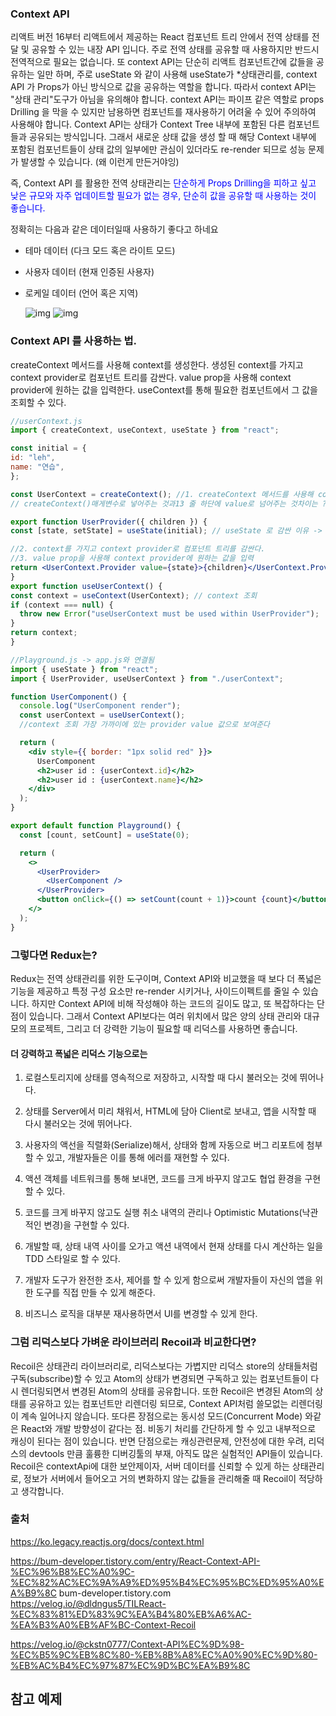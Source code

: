 ### Context API
리액트 버전 16부터  리액트에서 제공하는 React 컴포넌트 트리 안에서 전역 상태를 전달 및 공유할 수 있는 내장 API 입니다. 주로 전역 상태를 공유할 때 사용하지만 반드시 전역적으로 필요는 없습니다. 또  context API는 단순히 리액트 컴포넌트간에 값들을 공유하는 일만 하며, 주로  useState 와 같이 사용해 useState가 *상태관리를, context API 가 Props가 아닌 방식으로 값을 공유하는 역할을 합니다. 따라서 context API는 "상태 관리"도구가 아님을 유의해야 합니다. context API는 파이프 같은 역할로 props Drilling 을 막을 수 있지만 남용하면 컴포넌트를 재사용하기 어려울 수 있어 주의하여 사용해야 합니다. Context API는 상태가 Context Tree 내부에 포함된 다른 컴포넌트들과 공유되는 방식입니다. 그래서 새로운 상태 값을 생성 할 때 해당 Context 내부에 포함된  컴포넌트들이 상태 값의 일부에만 관심이 있더라도 re-render 되므로 성능 문제가 발생할 수 있습니다. (왜 이런게 만든거야잉)

즉, Context API 를 활용한 전역 상태관리는 <span style="color:blue"> 단순하게 Props Drilling을 피하고 싶고 낮은 규모와  자주 업데이트할 필요가 없는 경우, 단순히 값을 공유<span>할 때 사용하는 것이 좋습니다.

정확히는 다음과 같은 데이터일때 사용하기 좋다고 하네요

- 테마 데이터 (다크 모드 혹은 라이트 모드)
- 사용자 데이터 (현재 인증된 사용자)
- 로케일 데이터 (언어 혹은 지역)

  ![img](https://img1.daumcdn.net/thumb/R1280x0/?scode=mtistory2&fname=https%3A%2F%2Fblog.kakaocdn.net%2Fdn%2FcL5Mb3%2FbtstwGs25ME%2Fi7LhUzmo6kJAfQ5twdWhHk%2Fimg.png)
 ![img](https://img1.daumcdn.net/thumb/R1280x0/?scode=mtistory2&fname=https%3A%2F%2Fblog.kakaocdn.net%2Fdn%2FbUOVbT%2Fbtstw3Io6dX%2FsgtOCaIvw5sBA5fEknBplk%2Fimg.png)
### Context API 를 사용하는 법.
createContext 메서드를 사용해 context를 생성한다.
생성된 context를 가지고 context provider로 컴포넌트 트리를 감싼다.
value prop을 사용해 context provider에 원하는 값을 입력한다.
useContext를 통해 필요한 컴포넌트에서 그 값을 조회할 수 있다.
  ```jsx
//userContext.js
import { createContext, useContext, useState } from "react";

const initial = {
  id: "leh",
  name: "연습",
};

const UserContext = createContext(); //1. createContext 메서드를 사용해 context를 생성
// createContext()매게변수로 넣어주는 것과13 줄 하단에 value로 넘어주는 것차이는 ?

export function UserProvider({ children }) {
  const [state, setState] = useState(initial); // useState 로 감싼 이유 -> 상태관리를 위해/Provider 상위 컴포넌트가 리렌더링되더라도 initialState는 바뀌지 않도록, 참조 동일성을 유지하도록 하기 위해 사용

  //2. context를 가지고 context provider로 컴포넌트 트리를 감싼다.
  //3. value prop을 사용해 context provider에 원하는 값을 입력
  return <UserContext.Provider value={state}>{children}</UserContext.Provider>;
}
export function useUserContext() {
  const context = useContext(UserContext); // context 조회
  if (context === null) {
    throw new Error("useUserContext must be used within UserProvider");
  }
  return context;
}
```
```jsx
//Playground.js -> app.js와 연결됨
import { useState } from "react";
import { UserProvider, useUserContext } from "./userContext";

function UserComponent() {
  console.log("UserComponent render");
  const userContext = useUserContext();
  //context 조회 가장 가까이에 있는 provider value 값으로 보여준다

  return (
    <div style={{ border: "1px solid red" }}>
      UserComponent
      <h2>user id : {userContext.id}</h2>
      <h2>user id : {userContext.name}</h2>
    </div>
  );
}

export default function Playground() {
  const [count, setCount] = useState(0);

  return (
    <>
      <UserProvider>
        <UserComponent />
      </UserProvider>
      <button onClick={() => setCount(count + 1)}>count {count}</button> 
    </>
  );
}

```

### 그렇다면 Redux는?
Redux는 전역 상태관리를 위한 도구이며, Context API와 비교했을 때 보다 더 폭넓은 기능을 제공하고 특정 구성 요소만 re-render 시키거나, 사이드이펙트를 줄일 수 있습니다. 하지만 Context API에 비해 작성해야 하는 코드의 길이도 많고, 또 복잡하다는 단점이 있습니다. 그래서  Context API보다는  여러 위치에서 많은 양의 상태 관리와 대규모의 프로젝트, 그리고 더 강력한 기능이 필요할 때 리덕스를 사용하면 좋습니다.
####  더 강력하고 폭넓은 리덕스 기능으로는 
1. 로컬스토리지에 상태를 영속적으로 저장하고, 시작할 때 다시 불러오는 것에 뛰어나다.

2. 상태를 Server에서 미리 채워서, HTML에 담아 Client로 보내고, 앱을 시작할 때 다시 불러오는 것에 뛰어나다.

3. 사용자의 액선을 직렬화(Serialize)해서, 상태와 함께 자동으로 버그 리포트에 첨부할 수 있고, 개발자들은 이를 통해 에러를 재현할 수 있다.

4. 액션 객체를 네트워크를 통해 보내면, 코드를 크게 바꾸지 않고도 협업 환경을 구현할 수 있다.

5. 코드를 크게 바꾸지 않고도 실행 취소 내역의 관리나 Optimistic Mutations(낙관적인 변경)을 구현할 수 있다.

6. 개발할 때, 상태 내역 사이를 오가고 액션 내역에서 현재 상태를 다시 계산하는 일을 TDD 스타일로 할 수 있다.

7. 개발자 도구가 완전한 조사, 제어를 할 수 있게 함으로써 개발자들이 자신의 앱을 위한 도구를 직접 만들 수 있게 해준다.

8. 비즈니스 로직을 대부분 재사용하면서 UI를 변경할 수 있게 한다.

### 그럼 리덕스보다 가벼운 라이브러리 Recoil과 비교한다면?
Recoil은 상태관리 라이브러리로, 리덕스보다는 가볍지만 리덕스 store의 상태들처럼 구독(subscribe)할 수 있고 Atom의 상태가 변경되면 구독하고 있는 컴포넌트들이 다시 렌더링되면서 변경된 Atom의 상태를 공유합니다.  또한 Recoil은 변경된 Atom의 상태를 공유하고 있는 컴포넌트만 리렌더링 되므로, Context API처럼 쓸모없는 리렌더링이 계속 일어나지 않습니다.  또다른 장점으로는 동시성 모드(Concurrent Mode) 와같은  React와 개발 방향성이 같다는 점.  비동기 처리를 간단하게 할 수 있고  내부적으로 캐싱이 된다는 점이 있습니다. 반면 단점으로는 캐싱관련문제, 안전성에 대한 우려, 리덕스의 devtools 만큼 훌륭한 디버깅툴의 부재, 아직도 많은 실험적인 API들이 있습니다.
 Recoil은  contextApi에 대한 보안제이자,  서버 데이터를 신뢰할 수 있게 하는 상태관리로, 정보가 서버에서 들어오고 거의 변화하지 않는 값들을 관리해줄 때 Recoil이 적당하고 생각합니다.
 
### 출처 
https://ko.legacy.reactjs.org/docs/context.html

https://bum-developer.tistory.com/entry/React-Context-API-%EC%96%B8%EC%A0%9C-%EC%82%AC%EC%9A%A9%ED%95%B4%EC%95%BC%ED%95%A0%EA%B9%8C
bum-developer.tistory.com
https://velog.io/@dldngus5/TILReact-%EC%83%81%ED%83%9C%EA%B4%80%EB%A6%AC-%EA%B3%A0%EB%AF%BC-Context-Recoil

https://velog.io/@ckstn0777/Context-API%EC%9D%98-%EC%B5%9C%EB%8C%80-%EB%8B%A8%EC%A0%90%EC%9D%80-%EB%AC%B4%EC%97%87%EC%9D%BC%EA%B9%8C

## 참고 예제
